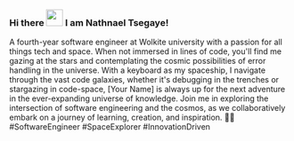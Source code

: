 ### Hi there <img src="https://raw.githubusercontent.com/MartinHeinz/MartinHeinz/master/wave.gif" width="30px" > I am Nathnael Tsegaye!

A fourth-year software engineer at Wolkite university with a passion for all things tech and space. When not immersed in lines of code, you'll find me gazing at the stars and contemplating the cosmic possibilities of error handling in the universe. With a keyboard as my spaceship, I navigate through the vast code galaxies, whether it's debugging in the trenches or stargazing in code-space, [Your Name] is always up for the next adventure in the ever-expanding universe of knowledge. Join me in exploring the intersection of software engineering and the cosmos, as we collaboratively embark on a journey of learning, creation, and inspiration. 🚀✨ #SoftwareEngineer #SpaceExplorer #InnovationDriven
<!--
**Nathnael-Tsegaye/Nathnael-Tsegaye** is a ✨ _special_ ✨ repository because its `README.md` (this file) appears on your GitHub profile.

Here are some ideas to get you started:

- 🔭 I’m currently working on ...
- 🌱 I’m currently learning ...
- 👯 I’m looking to collaborate on ...
- 🤔 I’m looking for help with ...
- 💬 Ask me about ...
- 📫 How to reach me: ...
- 😄 Pronouns: ...
- ⚡ Fun fact: ...
-->
